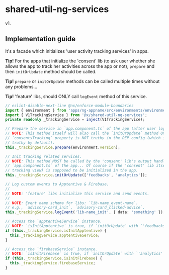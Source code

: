 # shared-util-ng-services

v1.

## Implementation guide

It's a facade which initializes 'user activity tracking services' in apps.

**Tip!** For the apps that initialize the 'consent' lib (to ask user whether she allows the app to track her activities across the app or not), `prepare` and then `initOrUpdate` method should be called.

**Tip!** `prepare` or `initOrUpdate` methods can be called multiple times without any problems...

**Tip!** 'feature' libs, should ONLY call `logEvent` method of this service.

```ts
// eslint-disable-next-line @nx/enforce-module-boundaries
import { environment } from 'apps/ng-appname/src/environments/environment';
import { V1TrackingService } from '@x/shared-util-ng-services';
private readonly _trackingService = inject(V1TrackingService);

// Prepare the service in `app.component.ts` of the app (after user logs in).
// NOTE: This method itself will also call the `initOrUpdate` method ONLY IF the
// `consentsTracking` property is NOT truthy in the DEP config (which is not
// truthy by default).
this._trackingService.prepare(environment.version);

// Init tracking related services.
// NOTE: This method MUST be called by the 'consent' lib's output handler in
// `app.component.ts` of the app... Of course if the 'consent' lib itself (its
// tracking view) is supposed to be initialized in the app.
this._trackingService.initOrUpdate(['feedbacks', 'analytics']);

// Log custom events to Apptentive & Firebase.
//
// NOTE: 'feature' libs initialize this service and send events.
//
// NOTE: Event name schema for libs: `lib-name_event-name`.
// e.g., `advisory-card_init`, `advisory-card_clicked-advice`.
this._trackingService.logEvent('lib-name_init', { data: 'something' });

// Access the `apptentiveService` instance.
// NOTE: `isInitApptentive` is true, if `initOrUpdate` with `'feedbacks'` type is already called.
if (this._trackingService.isInitApptentive) {
  this._trackingService.apptentiveService;
}

// Access the `firebaseService` instance.
// NOTE: `isInitFirebase` is true, if `initOrUpdate` with `'analytics'` type is already called.
if (this._trackingService.isInitFirebase) {
  this._trackingService.firebaseService;
}
```
